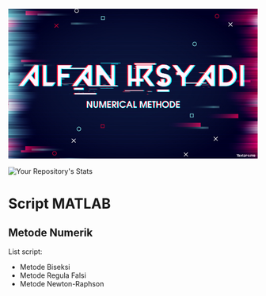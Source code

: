 ![alt text](https://github.com/alfan-irsyadi/matlab/blob/main/gambar/logo.jpg)

![Your Repository's Stats](https://github-readme-stats.vercel.app/api?username=alfan-irsyadi&show_icons=true)

# Script MATLAB
## Metode Numerik

List script:
* Metode Biseksi
* Metode Regula Falsi
* Metode Newton-Raphson